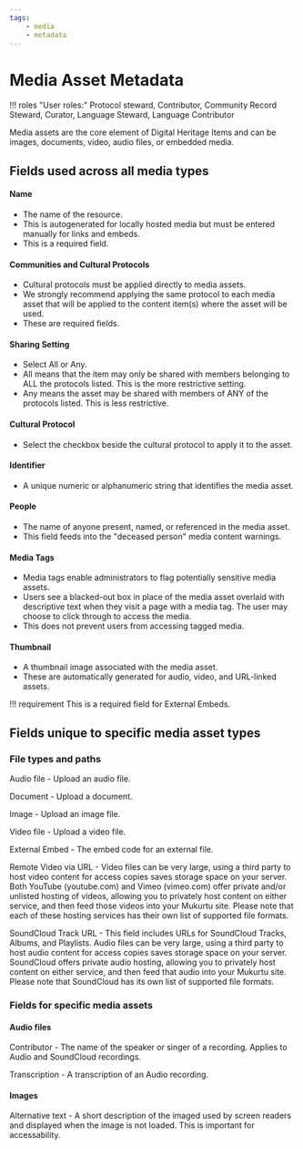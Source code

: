 ```yaml
---
tags:
    - media
    - metadata
---
```

# Media Asset Metadata

!!! roles "User roles:"
    Protocol steward, Contributor, Community Record Steward, Curator, Language Steward, Language Contributor

Media assets are the core element of Digital Heritage Items and can be images, documents, video, audio files, or embedded media. 

## Fields used across all media types 

#### Name 

- The name of the resource. 
- This is autogenerated for locally hosted media but must be entered manually for links and embeds. 
- This is a required field. 

#### Communities and Cultural Protocols 

- Cultural protocols must be applied directly to media assets. 
- We strongly recommend applying the same protocol to each media asset that will be applied to the content item(s) where the asset will be used. 
- These are required fields.  

#### Sharing Setting 

- Select All or Any. 
- All means that the item may only be shared with members belonging to ALL the protocols listed. This is the more restrictive setting. 
- Any means the asset may be shared with members of ANY of the protocols listed. This is less restrictive.  

#### Cultural Protocol 

- Select the checkbox beside the cultural protocol to apply it to the asset. 

#### Identifier

- A unique numeric or alphanumeric string that identifies the media asset. 

#### People 

- The name of anyone present, named, or referenced in the media asset. 
- This field feeds into the "deceased person" media content warnings. 

#### Media Tags 

- Media tags enable administrators to flag potentially sensitive media assets. 
- Users see a blacked-out box in place of the media asset overlaid with descriptive text when they visit a page with a media tag. The user may choose to click through to access the media. 
- This does not prevent users from accessing tagged media. 

#### Thumbnail 

- A thumbnail image associated with the media asset. 
- These are automatically generated for audio, video, and URL-linked assets. 

!!! requirement 
    This is a required field for External Embeds.

## Fields unique to specific media asset types

### File types and paths 

Audio file - Upload an audio file.

Document - Upload a document.

Image - Upload an image file.

Video file - Upload a video file.

External Embed - The embed code for an external file.

Remote Video via URL - Video files can be very large, using a third party to host video content for access copies saves storage space on your server. Both YouTube (youtube.com) and Vimeo (vimeo.com) offer private and/or unlisted hosting of videos, allowing you to privately host content on either service, and then feed those videos into your Mukurtu site. Please note that each of these hosting services has their own list of supported file formats.

SoundCloud Track URL - This field includes URLs for SoundCloud Tracks, Albums, and Playlists. Audio files can be very large, using a third party to host audio content for access copies saves storage space on your server. SoundCloud offers private audio hosting, allowing you to privately host content on either service, and then feed that audio into your Mukurtu site. Please note that SoundCloud has its own list of supported file formats.

### Fields for specific media assets

#### Audio files

Contributor - The name of the speaker or singer of a recording. Applies to Audio and SoundCloud recordings.

Transcription - A transcription of an Audio recording.

#### Images

Alternative text - A short description of the imaged used by screen readers and displayed when the image is not loaded. This is important for accessability. 